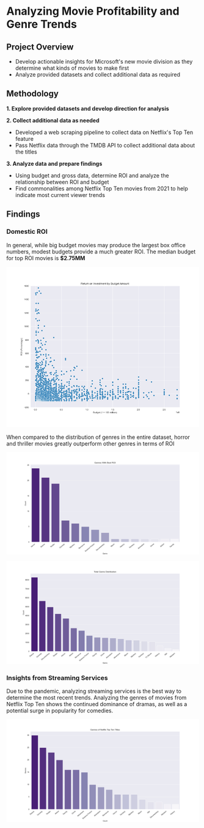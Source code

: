 # Analyzing Movie Profitability and Genre Trends

## Project Overview

- Develop actionable insights for Microsoft's new movie division as they determine what kinds of movies to make first
- Analyze provided datasets and collect additional data as required

## Methodology

**1. Explore provided datasets and develop direction for analysis**

**2. Collect additional data as needed**

- Developed a web scraping pipeline to collect data on Netflix's Top Ten feature
- Pass Netflix data through the TMDB API to collect additional data about the titles

**3. Analyze data and prepare findings**
- Using budget and gross data, determine ROI and analyze the relationship between ROI and budget
- Find commonalities among Netflix Top Ten movies from 2021 to help indicate most current viewer trends

## Findings

### Domestic ROI

In general, while big budget movies may produce the largest box office numbers, modest budgets provide a much greater ROI. The median budget for top ROI movies is **\$2.75MM**

![Budget vs ROI](https://github.com/zelda4669/movie-data-analysis/blob/noelle-wip/Charts%20and%20Graphs/Return%20on%20Investment%20by%20Budget.png?raw=true)

When compared to the distribution of genres in the entire dataset, horror and thriller movies greatly outperform other genres in terms of ROI

![Top ROI Genre Distribution](https://github.com/zelda4669/movie-data-analysis/blob/noelle-wip/Charts%20and%20Graphs/Top%20ROI%20Genres.png?raw=true)

![Full Genre Distribution](https://github.com/zelda4669/movie-data-analysis/blob/noelle-wip/Charts%20and%20Graphs/Genre%20Distribution.png?raw=true)


### Insights from Streaming Services

Due to the pandemic, analyzing streaming services is the best way to determine the most recent trends. Analyzing the genres of movies from Netflix Top Ten shows the continued dominance of dramas, as well as a potential surge in popularity for comedies.

![Netflix Top Ten Genres](https://github.com/zelda4669/movie-data-analysis/blob/noelle-wip/Charts%20and%20Graphs/Genres%20of%20Netflix%20Top%20Ten.png?raw=true)